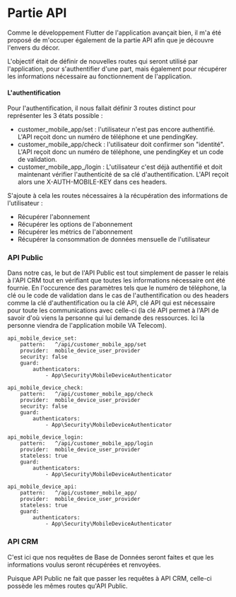 # Partie API

Comme le développement Flutter de l'application avançait bien, il m'a été proposé de m'occuper également de la partie API afin que je découvre l'envers du décor.

L'objectif était de définir de nouvelles routes qui seront utilisé par l'application, pour s'authentifier d'une part, mais également pour récupérer les informations nécessaire au fonctionnement de l'application.

#### L'authentification

Pour l'authentification, il nous fallait définir 3 routes distinct pour représenter les 3 états possible :&#x20;

* customer\_mobile\_app/set : l'utilisateur n'est pas encore authentifié. L'API reçoit donc un numéro de téléphone et une pendingKey.
* customer\_mobile\_app/check : l'utilisateur doit confirmer son "identité". L'API reçoit donc un numéro de téléphone, une pendingKey et un code de validation.
* customer\_mobile_app_/login : L'utilisateur c'est déjà authentifié et doit maintenant vérifier l'authenticité de sa clé d'authentification. L'API reçoit alors une X-AUTH-MOBILE-KEY dans ces headers.

S'ajoute à cela les routes nécessaires à la récupération des informations de l'utilisateur :&#x20;

* Récupérer l'abonnement
* Récupérer les options de l'abonnement
* Récupérer les métrics de l'abonnement
* Récupérer la consommation de données mensuelle de l'utilisateur

### API Public

Dans notre cas, le but de l'API Public est tout simplement de passer le relais à l'API CRM tout en vérifiant que toutes les informations nécessaire ont été fournie. En l'occurence des paramètres tels que le numéro de téléphone, la clé ou le code de validation dans le cas de l'authentification ou des headers comme la clé d'authentification ou la clé API, clé API qui est nécessaire pour toute les communications avec celle-ci (la clé API permet à l'API de savoir d'où viens la personne qui lui demande des ressources. Ici la personne viendra de l'application mobile VA Telecom).

```
api_mobile_device_set:
    pattern:   ^/api/customer_mobile_app/set
    provider:  mobile_device_user_provider
    security: false
    guard:
        authenticators:
            - App\Security\MobileDeviceAuthenticator

api_mobile_device_check:
    pattern:   ^/api/customer_mobile_app/check
    provider:  mobile_device_user_provider
    security: false
    guard:
        authenticators:
            - App\Security\MobileDeviceAuthenticator

api_mobile_device_login:
    pattern:   ^/api/customer_mobile_app/login
    provider:  mobile_device_user_provider
    stateless: true
    guard:
        authenticators:
            - App\Security\MobileDeviceAuthenticator
            
api_mobile_device_api:
    pattern:   ^/api/customer_mobile_app/
    provider:  mobile_device_user_provider
    stateless: true
    guard:
        authenticators:
            - App\Security\MobileDeviceAuthenticator
```

### API CRM

C'est ici que nos requêtes de Base de Données seront faites et que les informations voulus seront récupérées et renvoyées.

Puisque API Public ne fait que passer les requêtes à API CRM, celle-ci possède les mêmes routes qu'API Public.
